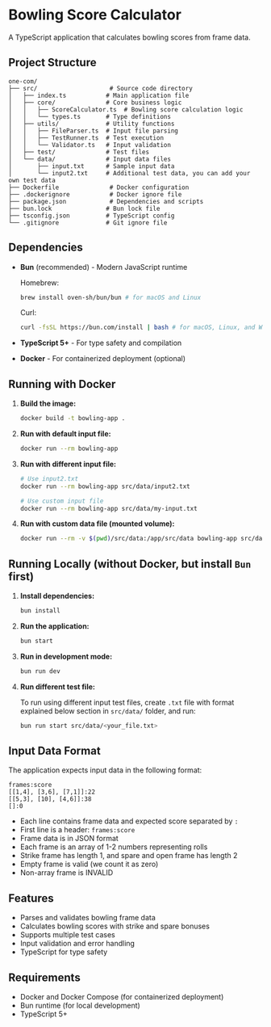 # Bowling Score Calculator

A TypeScript application that calculates bowling scores from frame data.

## Project Structure

```
one-com/
├── src/                    # Source code directory
│   ├── index.ts           # Main application file
│   ├── core/              # Core business logic
│   │   ├── ScoreCalculator.ts  # Bowling score calculation logic
│   │   └── types.ts       # Type definitions
│   ├── utils/             # Utility functions
│   │   ├── FileParser.ts  # Input file parsing
│   │   ├── TestRunner.ts  # Test execution
│   │   └── Validator.ts   # Input validation
│   ├── test/              # Test files
│   └── data/              # Input data files
│       ├── input.txt      # Sample input data
│       └── input2.txt     # Additional test data, you can add your own test data
├── Dockerfile              # Docker configuration
├── .dockerignore           # Docker ignore file
├── package.json            # Dependencies and scripts
├── bun.lock               # Bun lock file
├── tsconfig.json          # TypeScript config
└── .gitignore             # Git ignore file
```

## Dependencies

- **Bun** (recommended) - Modern JavaScript runtime

   Homebrew:
   ```bash
   brew install oven-sh/bun/bun # for macOS and Linux
   ```

   Curl:

   ```bash
   curl -fsSL https://bun.com/install | bash # for macOS, Linux, and WSL
   ```

- **TypeScript 5+** - For type safety and compilation
- **Docker** - For containerized deployment (optional)

## Running with Docker

1. **Build the image:**
   ```bash
   docker build -t bowling-app .
   ```

2. **Run with default input file:**
   ```bash
   docker run --rm bowling-app
   ```

3. **Run with different input file:**
   ```bash
   # Use input2.txt
   docker run --rm bowling-app src/data/input2.txt
   
   # Use custom input file
   docker run --rm bowling-app src/data/my-input.txt
   ```

4. **Run with custom data file (mounted volume):**
   ```bash
   docker run --rm -v $(pwd)/src/data:/app/src/data bowling-app src/data/input2.txt
   ```

## Running Locally (without Docker, but install `Bun` first) 

1. **Install dependencies:**
   ```bash
   bun install
   ```

2. **Run the application:**
   ```bash
   bun start
   ```

3. **Run in development mode:**
   ```bash
   bun run dev
   ```

4. **Run different test file:**

   To run using different input test files, create `.txt` file with format explained below section  in `src/data/` folder, and run:
   ```bash
   bun run start src/data/<your_file.txt>
   ```

## Input Data Format

The application expects input data in the following format:

```
frames:score
[[1,4], [3,6], [7,1]]:22
[[5,3], [10], [4,6]]:38
[]:0
```

- Each line contains frame data and expected score separated by `:`
- First line is a header: `frames:score`
- Frame data is in JSON format
- Each frame is an array of 1-2 numbers representing rolls
- Strike frame has length 1, and spare and open frame has length 2
- Empty frame is valid (we count it as zero)
- Non-array frame is INVALID

## Features

- Parses and validates bowling frame data
- Calculates bowling scores with strike and spare bonuses
- Supports multiple test cases
- Input validation and error handling
- TypeScript for type safety

## Requirements

- Docker and Docker Compose (for containerized deployment)
- Bun runtime (for local development)
- TypeScript 5+
